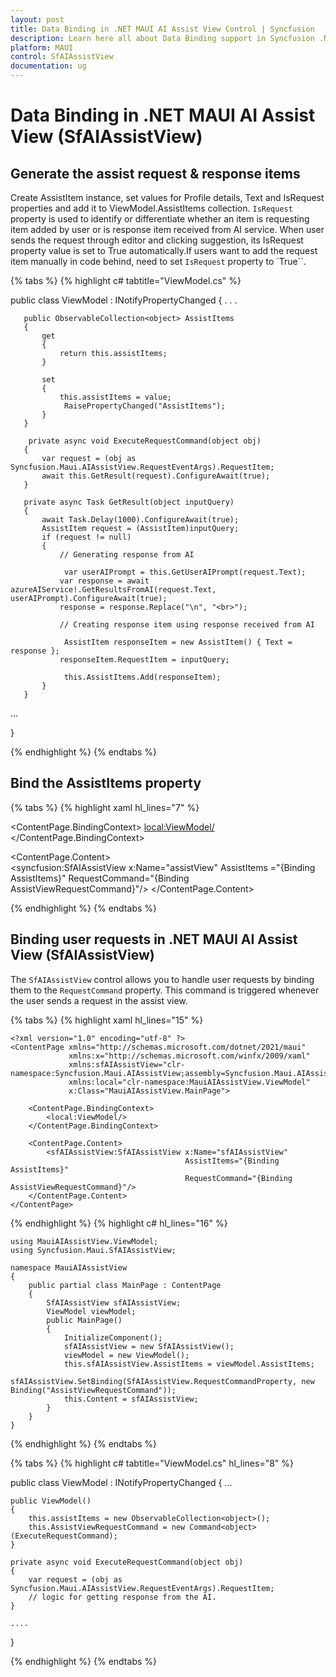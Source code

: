 ```yaml
---
layout: post
title: Data Binding in .NET MAUI AI Assist View Control | Syncfusion
description: Learn here all about Data Binding support in Syncfusion .NET MAUI AI Assist View (SfAIAssistView) control, its elements, and more.
platform: MAUI
control: SfAIAssistView
documentation: ug
---
```


# Data Binding in .NET MAUI AI Assist View (SfAIAssistView)

## Generate the assist request & response items

Create AssistItem instance, set values for Profile details, Text and IsRequest properties and add it to ViewModel.AssistItems collection. `IsRequest` property is used to identify or differentiate whether an item is requesting item added by user or is response item received from AI service. When user sends the request through editor and clicking suggestion, its IsRequest property value is set to True automatically.If users want to add the request item manually in code behind, need to set `IsRequest` property to `True``.

{% tabs %}
{% highlight c# tabtitle="ViewModel.cs" %}

public class ViewModel : INotifyPropertyChanged
{
       . . .

       public ObservableCollection<object> AssistItems
       {
           get
           {
               return this.assistItems;
           }
 
           set
           {
               this.assistItems = value;
                RaisePropertyChanged("AssistItems");
           }
       }

        private async void ExecuteRequestCommand(object obj)
       {
           var request = (obj as Syncfusion.Maui.AIAssistView.RequestEventArgs).RequestItem;
           await this.GetResult(request).ConfigureAwait(true);
       }
 
       private async Task GetResult(object inputQuery)
       {
           await Task.Delay(1000).ConfigureAwait(true);
           AssistItem request = (AssistItem)inputQuery;
           if (request != null)
           {
               // Generating response from AI

                var userAIPrompt = this.GetUserAIPrompt(request.Text);
               var response = await azureAIService!.GetResultsFromAI(request.Text, userAIPrompt).ConfigureAwait(true);
               response = response.Replace("\n", "<br>");
 
               // Creating response item using response received from AI

                AssistItem responseItem = new AssistItem() { Text = response };
               responseItem.RequestItem = inputQuery;
 
                this.AssistItems.Add(responseItem);
           }
       }

   ...

}

{% endhighlight %}
{% endtabs %}

## Bind the AssistItems property

{% tabs %}
{% highlight xaml hl_lines="7" %}
    
<ContentPage.BindingContext>
    <local:ViewModel/>
</ContentPage.BindingContext>
 
<ContentPage.Content>  
        <syncfusion:SfAIAssistView x:Name="assistView"
                       AssistItems  ="{Binding AssistItems}"
                       RequestCommand="{Binding AssistViewRequestCommand}"/>
 </ContentPage.Content>

{% endhighlight %}
{% endtabs %}

## Binding user requests in .NET MAUI AI Assist View (SfAIAssistView)

The `SfAIAssistView` control allows you to handle user requests by binding them to the `RequestCommand` property. This command is triggered whenever the user sends a request in the assist view.

{% tabs %}
{% highlight xaml hl_lines="15" %}
    
    <?xml version="1.0" encoding="utf-8" ?>
    <ContentPage xmlns="http://schemas.microsoft.com/dotnet/2021/maui"
                 xmlns:x="http://schemas.microsoft.com/winfx/2009/xaml"
                 xmlns:sfAIAssistView="clr-namespace:Syncfusion.Maui.AIAssistView;assembly=Syncfusion.Maui.AIAssistView"
                 xmlns:local="clr-namespace:MauiAIAssistView.ViewModel"
                 x:Class="MauiAIAssistView.MainPage">

        <ContentPage.BindingContext>
            <local:ViewModel/>
        </ContentPage.BindingContext>

        <ContentPage.Content>
            <sfAIAssistView:SfAIAssistView x:Name="sfAIAssistView"
                                           AssistItems="{Binding AssistItems}" 
                                           RequestCommand="{Binding AssistViewRequestCommand}"/>
        </ContentPage.Content>
    </ContentPage>

{% endhighlight %}
{% highlight c# hl_lines="16" %}
    
    using MauiAIAssistView.ViewModel;
    using Syncfusion.Maui.SfAIAssistView;

    namespace MauiAIAssistView
    {
        public partial class MainPage : ContentPage
        {
            SfAIAssistView sfAIAssistView;
            ViewModel viewModel;
            public MainPage()
            {
                InitializeComponent();
                sfAIAssistView = new SfAIAssistView();
                viewModel = new ViewModel();
                this.sfAIAssistView.AssistItems = viewModel.AssistItems;
                sfAIAssistView.SetBinding(SfAIAssistView.RequestCommandProperty, new Binding("AssistViewRequestCommand"));
                this.Content = sfAIAssistView;
            }       
        }
    }
{% endhighlight %}
{% endtabs %}

{% tabs %}
{% highlight c# tabtitle="ViewModel.cs" hl_lines="8" %}

 public class ViewModel : INotifyPropertyChanged
 {
     ...

    public ViewModel()
    {
        this.assistItems = new ObservableCollection<object>();
        this.AssistViewRequestCommand = new Command<object>(ExecuteRequestCommand);
    }

    private async void ExecuteRequestCommand(object obj)
    {
        var request = (obj as Syncfusion.Maui.AIAssistView.RequestEventArgs).RequestItem;
        // logic for getting response from the AI.
    }

    ....

}

{% endhighlight %}
{% endtabs %}

